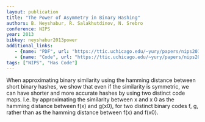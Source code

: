 ```yaml
---
layout: publication
title: "The Power of Asymmetry in Binary Hashing"
authors: B. Neyshabur, R. Salakhutdinov, N. Srebro
conference: NIPS
year: 2013
bibkey: neyshabur2013power
additional_links:
   - {name: "PDF", url: "https://ttic.uchicago.edu/~yury/papers/nips2013_asym.pdf"}
   - {name: "Code", url: "https://ttic.uchicago.edu/~yury/papers/nips2013_asym.pdf"}
tags: ["NIPS", "Has Code"]
---
```

When approximating binary similarity using the hamming distance between short
binary hashes, we show that even if the similarity is symmetric, we can have
shorter and more accurate hashes by using two distinct code maps. I.e. by approximating the similarity between x and x
0
as the hamming distance between f(x)
and g(x0), for two distinct binary codes f, g, rather than as the hamming distance
between f(x) and f(x0).
